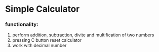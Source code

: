 # Simple Calculator
### functionality: 
1. perform addition, subtraction, divite and multification of two numbers
2. pressing C button reset calculator
3. work with decimal number